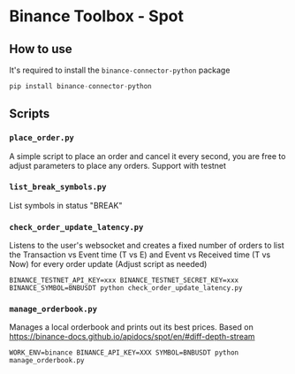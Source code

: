 # Binance Toolbox - Spot

## How to use
It's required to install the `binance-connector-python` package

```python
pip install binance-connector-python
```

## Scripts
### `place_order.py`
A simple script to place an order and cancel it every second, you are free to adjust parameters to place any orders.
Support with testnet

### `list_break_symbols.py`
List symbols in status "BREAK"

### `check_order_update_latency.py`
Listens to the user's websocket and creates a fixed number of orders to list the Transaction vs Event time (T vs E) 
and Event vs Received time (T vs Now) for every order update
(Adjust script as needed)

```shell
BINANCE_TESTNET_API_KEY=xxx BINANCE_TESTNET_SECRET_KEY=xxx BINANCE_SYMBOL=BNBUSDT python check_order_update_latency.py
```
### `manage_orderbook.py`
Manages a local orderbook and prints out its best prices.
Based on https://binance-docs.github.io/apidocs/spot/en/#diff-depth-stream

```shell
WORK_ENV=binance BINANCE_API_KEY=XXX SYMBOL=BNBUSDT python manage_orderbook.py
```

